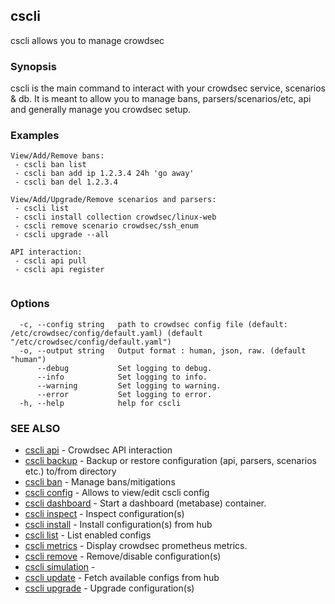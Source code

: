 ## cscli

cscli allows you to manage crowdsec

### Synopsis

cscli is the main command to interact with your crowdsec service, scenarios & db.
It is meant to allow you to manage bans, parsers/scenarios/etc, api and generally manage you crowdsec setup.

### Examples

```
View/Add/Remove bans:  
 - cscli ban list  
 - cscli ban add ip 1.2.3.4 24h 'go away'  
 - cscli ban del 1.2.3.4  
		
View/Add/Upgrade/Remove scenarios and parsers:  
 - cscli list  
 - cscli install collection crowdsec/linux-web  
 - cscli remove scenario crowdsec/ssh_enum  
 - cscli upgrade --all  

API interaction:
 - cscli api pull
 - cscli api register
 
```

### Options

```
  -c, --config string   path to crowdsec config file (default: /etc/crowdsec/config/default.yaml) (default "/etc/crowdsec/config/default.yaml")
  -o, --output string   Output format : human, json, raw. (default "human")
      --debug           Set logging to debug.
      --info            Set logging to info.
      --warning         Set logging to warning.
      --error           Set logging to error.
  -h, --help            help for cscli
```

### SEE ALSO

* [cscli api](cscli_api.md)	 - Crowdsec API interaction
* [cscli backup](cscli_backup.md)	 - Backup or restore configuration (api, parsers, scenarios etc.) to/from directory
* [cscli ban](cscli_ban.md)	 - Manage bans/mitigations
* [cscli config](cscli_config.md)	 - Allows to view/edit cscli config
* [cscli dashboard](cscli_dashboard.md)	 - Start a dashboard (metabase) container.
* [cscli inspect](cscli_inspect.md)	 - Inspect configuration(s)
* [cscli install](cscli_install.md)	 - Install configuration(s) from hub
* [cscli list](cscli_list.md)	 - List enabled configs
* [cscli metrics](cscli_metrics.md)	 - Display crowdsec prometheus metrics.
* [cscli remove](cscli_remove.md)	 - Remove/disable configuration(s)
* [cscli simulation](cscli_simulation.md)	 - 
* [cscli update](cscli_update.md)	 - Fetch available configs from hub
* [cscli upgrade](cscli_upgrade.md)	 - Upgrade configuration(s)


